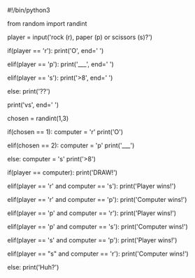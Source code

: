 #!/bin/python3

from random import randint

player = input('rock (r), paper (p) or scissors (s)?')

if(player == 'r'):
  print('O', end=' ')

elif(player == 'p'):
  print('___', end=' ')

elif(player == 's'):
  print('>8', end=' ')

else:
  print('??')

print('vs', end=' ')

chosen = randint(1,3)

if(chosen == 1):
  computer = 'r'
  print('O')

elif(chosen == 2):
  computer = 'p'
  print('___')

else:
  computer = 's'
  print('>8')

if(player == computer):
  print('DRAW!')

elif(player == 'r' and computer == 's'):
  print('Player wins!')

elif(player == 'r' and computer == 'p'):
  print('Computer wins!')

elif(player == 'p' and computer == 'r'):
  print('Player wins!')

elif(player == 'p' and computer == 's'):
  print('Computer wins!')

elif(player == 's' and computer == 'p'):
  print('Player wins!')

elif(player == "s" and computer == 'r'):
  print('Computer wins!')

else:
  print('Huh?')

  
